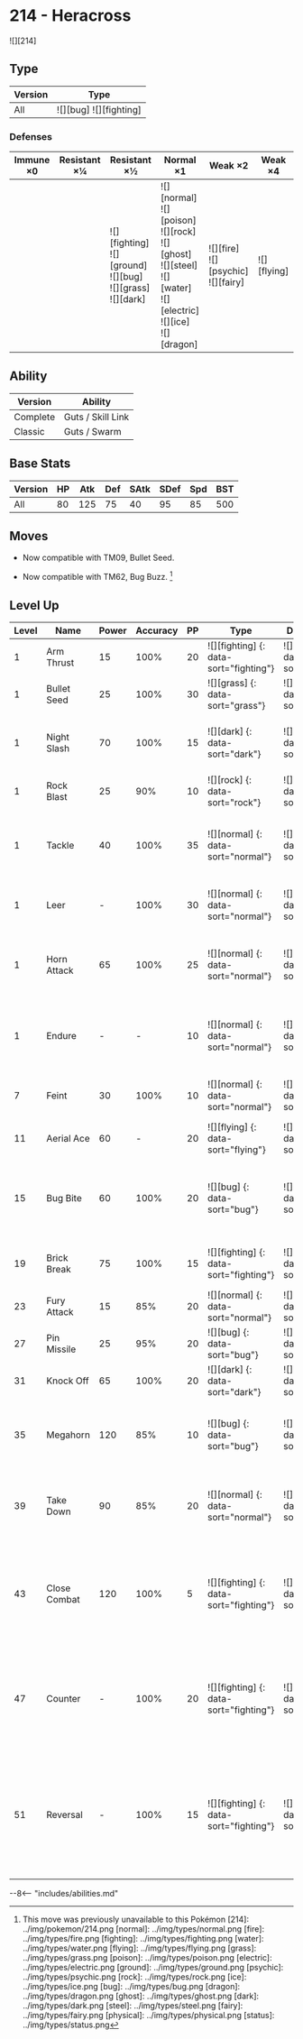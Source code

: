 # 214 - Heracross
![][214]

## Type

Version | Type
---     | ---
All     | ![][bug]  ![][fighting]

### Defenses

Immune ×0 | Resistant ×¼ | Resistant ×½                                                            | Normal ×1                                                                                                                         | Weak ×2                                     | Weak ×4
---       | ---          | ---                                                                     | ---                                                                                                                               | ---                                         | ---
&nbsp;    | &nbsp;       | ![][fighting]<br>![][ground]<br>![][bug]<br>![][grass]<br>![][dark]<br> | ![][normal]<br>![][poison]<br>![][rock]<br>![][ghost]<br>![][steel]<br>![][water]<br>![][electric]<br>![][ice]<br>![][dragon]<br> | ![][fire]<br>![][psychic]<br>![][fairy]<br> | ![][flying]<br>

## Ability

Version  | Ability
---      | ---
Complete | Guts / Skill Link
Classic  | Guts / Swarm

## Base Stats

Version | HP  | Atk | Def | SAtk | SDef | Spd | BST
---     | --- | --- | --- | ---  | ---  | --- | ---
All     | 80  | 125 | 75  | 40   | 95   | 85  | 500

## Moves

 - Now compatible with TM09, Bullet Seed.

 - Now compatible with TM62, Bug Buzz. [^1]

## Level Up

Level | Name         | Power | Accuracy | PP  | Type                                   | Damage Class                           | Description
---   | ---          | ---   | ---      | --- | ---                                    | ---                                    | ---
1     | Arm Thrust   | 15    | 100%     | 20  | ![][fighting] {: data-sort="fighting"} | ![][physical] {: data-sort="physical"} | Hits 2-5 times in one turn.
1     | Bullet Seed  | 25    | 100%     | 30  | ![][grass] {: data-sort="grass"}       | ![][physical] {: data-sort="physical"} | Hits 2-5 times in one turn.
1     | Night Slash  | 70    | 100%     | 15  | ![][dark] {: data-sort="dark"}         | ![][physical] {: data-sort="physical"} | Has an increased chance for a critical hit.
1     | Rock Blast   | 25    | 90%      | 10  | ![][rock] {: data-sort="rock"}         | ![][physical] {: data-sort="physical"} | Hits 2-5 times in one turn.
1     | Tackle       | 40    | 100%     | 35  | ![][normal] {: data-sort="normal"}     | ![][physical] {: data-sort="physical"} | Inflicts regular damage with no additional effect.
1     | Leer         | -     | 100%     | 30  | ![][normal] {: data-sort="normal"}     | ![][status] {: data-sort="status"}     | Lowers the target's Defense by one stage.
1     | Horn Attack  | 65    | 100%     | 25  | ![][normal] {: data-sort="normal"}     | ![][physical] {: data-sort="physical"} | Inflicts regular damage with no additional effect.
1     | Endure       | -     | -        | 10  | ![][normal] {: data-sort="normal"}     | ![][status] {: data-sort="status"}     | Prevents the user's HP from lowering below 1 this turn.
7     | Feint        | 30    | 100%     | 10  | ![][normal] {: data-sort="normal"}     | ![][physical] {: data-sort="physical"} | Hits through Protect and Detect.
11    | Aerial Ace   | 60    | -        | 20  | ![][flying] {: data-sort="flying"}     | ![][physical] {: data-sort="physical"} | Never misses.
15    | Bug Bite     | 60    | 100%     | 20  | ![][bug] {: data-sort="bug"}           | ![][physical] {: data-sort="physical"} | If target has a berry, inflicts double damage and uses the berry.
19    | Brick Break  | 75    | 100%     | 15  | ![][fighting] {: data-sort="fighting"} | ![][physical] {: data-sort="physical"} | Destroys Reflect and Light Screen.
23    | Fury Attack  | 15    | 85%      | 20  | ![][normal] {: data-sort="normal"}     | ![][physical] {: data-sort="physical"} | Hits 2-5 times in one turn.
27    | Pin Missile  | 25    | 95%      | 20  | ![][bug] {: data-sort="bug"}           | ![][physical] {: data-sort="physical"} | Hits 2-5 times in one turn.
31    | Knock Off    | 65    | 100%     | 20  | ![][dark] {: data-sort="dark"}         | ![][physical] {: data-sort="physical"} | Target drops its held item.
35    | Megahorn     | 120   | 85%      | 10  | ![][bug] {: data-sort="bug"}           | ![][physical] {: data-sort="physical"} | Inflicts regular damage with no additional effect.
39    | Take Down    | 90    | 85%      | 20  | ![][normal] {: data-sort="normal"}     | ![][physical] {: data-sort="physical"} | User receives 1/4 the damage it inflicts in recoil.
43    | Close Combat | 120   | 100%     | 5   | ![][fighting] {: data-sort="fighting"} | ![][physical] {: data-sort="physical"} | Lowers the user's Defense and Special Defense by one stage after inflicting damage.
47    | Counter      | -     | 100%     | 20  | ![][fighting] {: data-sort="fighting"} | ![][physical] {: data-sort="physical"} | Inflicts twice the damage the user received from the last physical hit it took.
51    | Reversal     | -     | 100%     | 15  | ![][fighting] {: data-sort="fighting"} | ![][physical] {: data-sort="physical"} | Inflicts more damage when the user has less HP remaining, with a maximum of 200 power.

--8<-- "includes/abilities.md"

[^1]: This move was previously unavailable to this Pokémon
[214]: ../img/pokemon/214.png
[normal]: ../img/types/normal.png
[fire]: ../img/types/fire.png
[fighting]: ../img/types/fighting.png
[water]: ../img/types/water.png
[flying]: ../img/types/flying.png
[grass]: ../img/types/grass.png
[poison]: ../img/types/poison.png
[electric]: ../img/types/electric.png
[ground]: ../img/types/ground.png
[psychic]: ../img/types/psychic.png
[rock]: ../img/types/rock.png
[ice]: ../img/types/ice.png
[bug]: ../img/types/bug.png
[dragon]: ../img/types/dragon.png
[ghost]: ../img/types/ghost.png
[dark]: ../img/types/dark.png
[steel]: ../img/types/steel.png
[fairy]: ../img/types/fairy.png
[physical]: ../img/types/physical.png
[status]: ../img/types/status.png
